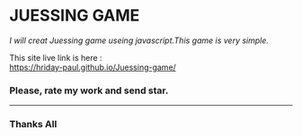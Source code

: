 # JUESSING GAME

_I will creat Juessing game useing javascript.This game is very simple._

This site live link is here : <br> 
https://hriday-paul.github.io/Juessing-game/

### Please, rate my work and send star.

---
### Thanks All